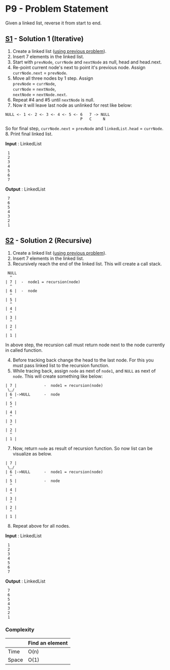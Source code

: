 # P9 - Problem Statement
Given a linked list, reverse it from start to end. 

## [S1](https://github.com/Lakshitnagar/DS-ALGO/blob/master/ds/linkedlist/p9/S1.java) - Solution 1 (Iterative)
1. Create a linked list ([using previous problem](https://github.com/Lakshitnagar/DS-ALGO/blob/master/ds/linkedlist/LinkedList.java)).
2. Insert 7 elements in the linked list.
3. Start with `prevNode`, `currNode` and `nextNode` as null, head and head.next.
4. Re-point current node's next to point it's previous node. Assign `currNode.next` = `prevNode`.
5. Move all three nodes by 1 step. Assign<br> `prevNode` = `currNode`, <br> `currNode` = `nextNode`, <br> `nextNode` = `nextNode.next`.
6. Repeat #4 and #5 until `nextNode` is null.
7. Now it will leave last node as unlinked for rest like below:
```
NULL <- 1 <- 2 <- 3 <- 4 <- 5 <- 6   7 -> NULL
                                 P   C     N
```
So for final step, `currNode.next` = `prevNode` and `linkedList.head` = `currNode`.
8. Print final linked list.

<b>Input</b> : LinkedList
```
 1
 2
 3
 4
 5
 6
 7
```

<b>Output</b> : LinkedList
```
 7
 6
 5
 4
 3
 2
 1
```

## [S2](https://github.com/Lakshitnagar/DS-ALGO/blob/master/ds/linkedlist/p9/S2.java) - Solution 2 (Recursive)
1. Create a linked list ([using previous problem](https://github.com/Lakshitnagar/DS-ALGO/blob/master/ds/linkedlist/LinkedList.java)).
2. Insert 7 elements in the linked list.
3. Recursively reach the end of the linked list. This will create a call stack.
```
 NULL
  ^
| 7 |  -  node1 = recursion(node)
  ^
| 6 |  -  node
  ^
| 5 |
  ^
| 4 |
  ^
| 3 |
  ^
| 2 |
  ^
| 1 |
```
In above step, the recursion call must return node next to the node currently in called function.

4. Before tracking back change the head to the last node. For this you must pass linked list to the recursion function.
5. While tracing back, assign `node` as next of `node1`, and `NULL` as next of `node`. This will create something like below:
```
| 7 |            -  node1 = recursion(node)
 \,/
| 6 |->NULL      -  node
  ^
| 5 |
  ^
| 4 |
  ^
| 3 |
  ^
| 2 |
  ^
| 1 |
```
7. Now, return `node` as result of recursion function. So now list can be visualize as below.
```
| 7 |            
 \,/
| 6 |->NULL      -  node1 = recursion(node)
  ^
| 5 |            -  node
  ^
| 4 |
  ^
| 3 |
  ^
| 2 |
  ^
| 1 |
```
8. Repeat above for all nodes.

<b>Input</b> : LinkedList
```
 1
 2
 3
 4
 5
 6
 7
```

<b>Output</b> : LinkedList
```
 7
 6
 5
 4
 3
 2
 1
```

### Complexity

|               | Find an element     |
| ------------- | ------------------- |
| Time          | O(n)              |
| Space         | O(1)                |
